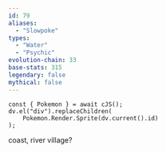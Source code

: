 ```yaml
---
id: 79
aliases:
  - "Slowpoke"
types:
  - "Water"
  - "Psychic"
evolution-chain: 33
base-stats: 315
legendary: false
mythical: false
---
```

```dataviewjs
const { Pokemon } = await cJS();
dv.el("div").replaceChildren(
	Pokemon.Render.Sprite(dv.current().id)
);
```

coast, river village?
